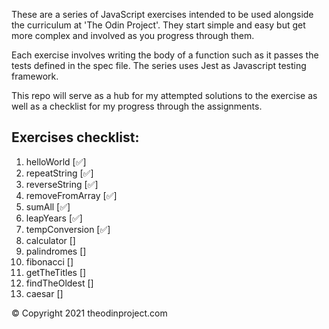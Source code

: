 These are a series of JavaScript exercises intended to be used alongside the curriculum at 'The Odin Project'. They start simple and easy but get more complex and involved as you progress through them.

Each exercise involves writing the body of a function such as it passes the tests
defined in the spec file. The series uses Jest as Javascript testing framework.

This repo will serve as a hub for my attempted solutions to the exercise as well as a checklist for my progress through the assignments.

## Exercises checklist:

1.  helloWorld [✅]
2.  repeatString [✅]
3.  reverseString [✅]
4.  removeFromArray [✅]
5.  sumAll [✅]
6.  leapYears [✅]
7.  tempConversion [✅]
8.  calculator []
9.  palindromes []
10. fibonacci []
11. getTheTitles []
12. findTheOldest []
13. caesar []

© Copyright 2021 theodinproject.com
